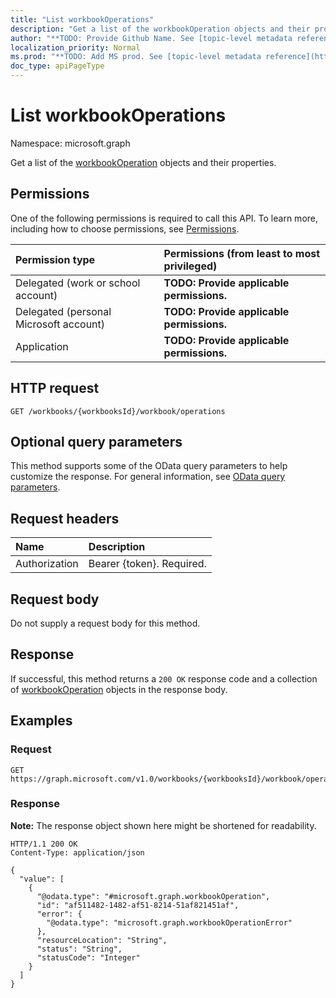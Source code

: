 ```yaml
---
title: "List workbookOperations"
description: "Get a list of the workbookOperation objects and their properties."
author: "**TODO: Provide Github Name. See [topic-level metadata reference](https://msgo.azurewebsites.net/add/document/guidelines/metadata.html#topic-level-metadata)**"
localization_priority: Normal
ms.prod: "**TODO: Add MS prod. See [topic-level metadata reference](https://msgo.azurewebsites.net/add/document/guidelines/metadata.html#topic-level-metadata)**"
doc_type: apiPageType
---
```


# List workbookOperations
Namespace: microsoft.graph



Get a list of the [workbookOperation](../resources/workbookoperation.md) objects and their properties.

## Permissions
One of the following permissions is required to call this API. To learn more, including how to choose permissions, see [Permissions](/graph/permissions-reference).

|Permission type|Permissions (from least to most privileged)|
|:---|:---|
|Delegated (work or school account)|**TODO: Provide applicable permissions.**|
|Delegated (personal Microsoft account)|**TODO: Provide applicable permissions.**|
|Application|**TODO: Provide applicable permissions.**|

## HTTP request

<!-- {
  "blockType": "ignored"
}
-->
``` http
GET /workbooks/{workbooksId}/workbook/operations
```

## Optional query parameters
This method supports some of the OData query parameters to help customize the response. For general information, see [OData query parameters](/graph/query-parameters).

## Request headers
|Name|Description|
|:---|:---|
|Authorization|Bearer {token}. Required.|

## Request body
Do not supply a request body for this method.

## Response

If successful, this method returns a `200 OK` response code and a collection of [workbookOperation](../resources/workbookoperation.md) objects in the response body.

## Examples

### Request
<!-- {
  "blockType": "request",
  "name": "list_workbookoperation"
}
-->
``` http
GET https://graph.microsoft.com/v1.0/workbooks/{workbooksId}/workbook/operations
```


### Response
**Note:** The response object shown here might be shortened for readability.
<!-- {
  "blockType": "response",
  "truncated": true,
  "@odata.type": "Collection(microsoft.graph.workbookOperation)"
}
-->
``` http
HTTP/1.1 200 OK
Content-Type: application/json

{
  "value": [
    {
      "@odata.type": "#microsoft.graph.workbookOperation",
      "id": "af511482-1482-af51-8214-51af821451af",
      "error": {
        "@odata.type": "microsoft.graph.workbookOperationError"
      },
      "resourceLocation": "String",
      "status": "String",
      "statusCode": "Integer"
    }
  ]
}
```

